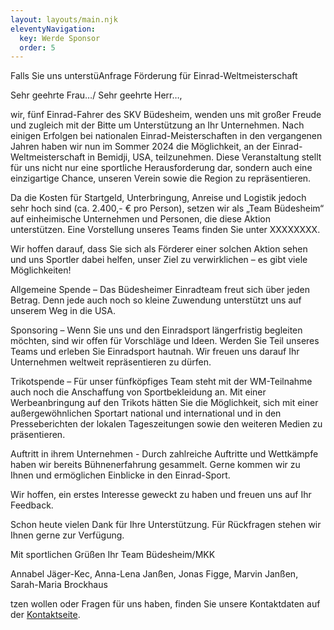 ```yaml
---
layout: layouts/main.njk
eleventyNavigation:
  key: Werde Sponsor
  order: 5
---
```

Falls Sie uns unterstüAnfrage Förderung für Einrad-Weltmeisterschaft



Sehr geehrte Frau…/ Sehr geehrte Herr…,



wir, fünf Einrad-Fahrer des SKV Büdesheim, wenden uns mit großer Freude und zugleich mit der Bitte um Unterstützung an Ihr Unternehmen. Nach einigen Erfolgen bei nationalen Einrad-Meisterschaften in den vergangenen Jahren haben wir nun im Sommer 2024 die Möglichkeit, an der Einrad-Weltmeisterschaft in Bemidji, USA, teilzunehmen. Diese Veranstaltung stellt für uns nicht nur eine sportliche Herausforderung dar, sondern auch eine einzigartige Chance, unseren Verein sowie die Region zu repräsentieren.



Da die Kosten für Startgeld, Unterbringung, Anreise und Logistik jedoch sehr hoch sind (ca. 2.400,- € pro Person), setzen wir als „Team Büdesheim“ auf einheimische Unternehmen und Personen, die diese Aktion unterstützen. Eine Vorstellung unseres Teams finden Sie unter XXXXXXXX.



Wir hoffen darauf, dass Sie sich als Förderer einer solchen Aktion sehen und uns Sportler dabei helfen, unser Ziel zu verwirklichen – es gibt viele Möglichkeiten!

Allgemeine Spende – Das Büdesheimer Einradteam freut sich über jeden Betrag. Denn jede auch noch so kleine Zuwendung unterstützt uns auf unserem Weg in die USA. 

Sponsoring – Wenn Sie uns und den Einradsport längerfristig begleiten möchten, sind wir offen für Vorschläge und Ideen. Werden Sie Teil unseres Teams und erleben Sie Einradsport hautnah. Wir freuen uns darauf Ihr Unternehmen weltweit repräsentieren zu dürfen.

Trikotspende – Für unser fünfköpfiges Team steht mit der WM-Teilnahme auch noch die Anschaffung von Sportbekleidung an. Mit einer Werbeanbringung auf den Trikots hätten Sie die Möglichkeit, sich mit einer außergewöhnlichen Sportart national und international und in den Presseberichten der lokalen Tageszeitungen sowie den weiteren Medien zu präsentieren.

Auftritt in ihrem Unternehmen - Durch zahlreiche Auftritte und Wettkämpfe haben wir bereits Bühnenerfahrung gesammelt. Gerne kommen wir zu Ihnen und ermöglichen Einblicke in den Einrad-Sport.

Wir hoffen, ein erstes Interesse geweckt zu haben und freuen uns auf Ihr Feedback.

Schon heute vielen Dank für Ihre Unterstützung. Für Rückfragen stehen wir Ihnen gerne zur Verfügung. 



Mit sportlichen Grüßen Ihr Team Büdesheim/MKK

Annabel Jäger-Kec, Anna-Lena Janßen, Jonas Figge, Marvin Janßen, Sarah-Maria Brockhaus

tzen wollen oder Fragen für uns haben, finden Sie unsere Kontaktdaten auf der [Kontaktseite](/kontakt).
